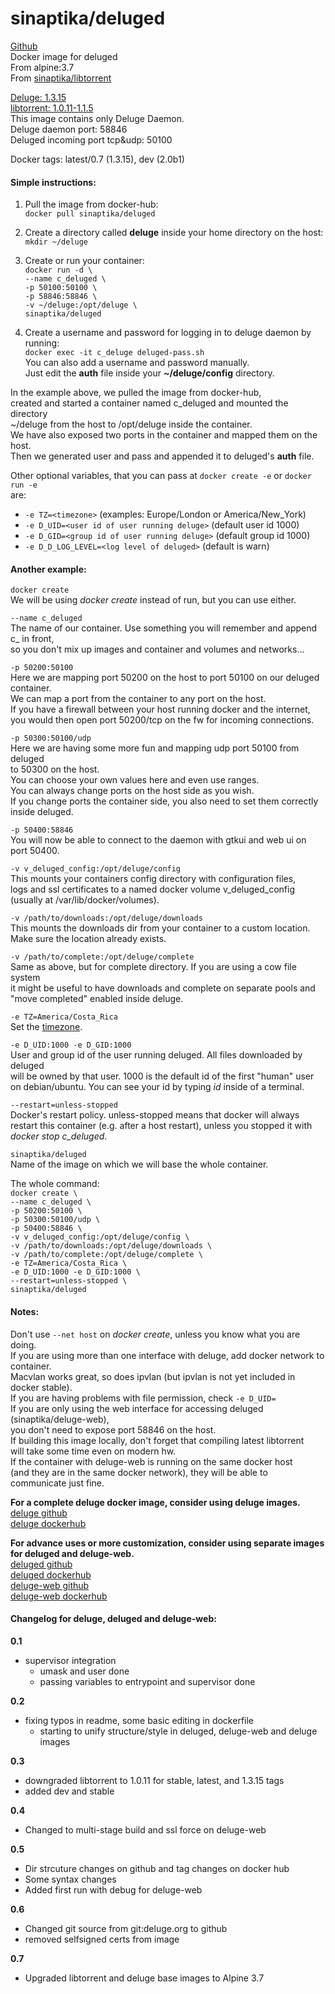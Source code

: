 # sinaptika/deluged
[Github](https://github.com/git-sinaptika/deluged)  
Docker image for deluged  
From alpine:3.7  
From [sinaptika/libtorrent](https://hub.docker.com/r/sinaptika/libtorrent/)  

[Deluge: 1.3.15](http://deluge-torrent.org/)    
[libtorrent: 1.0.11-1.1.5](http://www.libtorrent.org/)    
This image contains only Deluge Daemon.  
Deluge daemon port: 58846  
Deluged incoming port tcp&udp: 50100  

Docker tags: latest/0.7 (1.3.15), dev (2.0b1)
#### Simple instructions:  
1. Pull the image from docker-hub:  
`docker pull sinaptika/deluged`  

2. Create a directory called **deluge** inside your home directory on the host:  
`mkdir ~/deluge`

3. Create or run your container:  
`docker run -d \`  
`--name c_deluged \`  
`-p 50100:50100 \`  
`-p 58846:58846 \`  
`-v ~/deluge:/opt/deluge \`  
`sinaptika/deluged`

4. Create a username and password for logging in to deluge daemon by running:   
`docker exec -it c_deluge deluged-pass.sh`   
You can also add a username and password manually.   
Just edit the **auth** file inside your **~/deluge/config** directory.

In the example above, we pulled the image from docker-hub,  
created and started a container named c_deluged and mounted the directory  
~/deluge from the host to /opt/deluge inside the container.  
We have also exposed two ports in the container and mapped them on the host.   
Then we generated user and pass and appended it to deluged's **auth** file.

Other optional variables, that you can pass at `docker create -e` or `docker run -e`  
are:  
- `-e TZ=<timezone>` (examples: Europe/London or America/New_York)
- `-e D_UID=<user id of user running deluge>` (default user id 1000)
- `-e D_GID=<group id of user running deluge>` (default group id 1000)
- `-e D_D_LOG_LEVEL=<log level of deluged>` (default is warn)

#### Another example:
`docker create`  
We will be using *docker create* instead of run, but you can use either.

`--name c_deluged`  
The name of our container. Use something you will remember and append c_ in front,  
so you don't mix up images and container and volumes and networks...  

`-p 50200:50100`  
Here we are mapping port 50200 on the host to port 50100 on our deluged container.  
We can map a port from the container to any port on the host.  
If you have a firewall between your host running docker and the internet,  
you would then open port 50200/tcp on the fw for incoming connections.  

`-p 50300:50100/udp`  
Here we are having some more fun and mapping udp port 50100 from deluged  
to 50300 on the host.  
You can choose your own values here and even use ranges.  
You can always change ports on the host side as you wish.  
If you change ports the container side, you also need to set them correctly  
inside deluged.  

`-p 50400:58846`  
You will now be able to connect to the daemon with gtkui and web ui on port 50400.  

`-v v_deluged_config:/opt/deluge/config`  
This mounts your containers config directory with configuration files,  
logs and ssl certificates to a named docker volume v_deluged_config  
(usually at /var/lib/docker/volumes).  

`-v /path/to/downloads:/opt/deluge/downloads`  
This mounts the downloads dir from your container to a custom location.  
Make sure the location already exists.

`-v /path/to/complete:/opt/deluge/complete`  
Same as above, but for complete directory. If you are using a cow file system  
it might be useful to have downloads and complete on separate pools and  
"move completed" enabled inside deluge.

`-e TZ=America/Costa_Rica`  
Set the [timezone](https://en.wikipedia.org/wiki/Tz_database).

`-e D_UID:1000 -e D_GID:1000`  
User and group id of the user running deluged. All files downloaded by deluged  
will be owned by that user. 1000 is the default id of the first "human" user   
on debian/ubuntu. You can see your id by typing *id* inside of a terminal.

`--restart=unless-stopped`  
Docker's restart policy. unless-stopped means that docker will always  
restart this container (e.g. after a host restart), unless you stopped it with  
*docker stop c_deluged*.

`sinaptika/deluged`  
Name of the image on which we will base the whole container.

The whole command:  
`docker create \`  
`--name c_deluged \`  
`-p 50200:50100 \`  
`-p 50300:50100/udp \`  
`-p 50400:58846 \`  
`-v v_deluged_config:/opt/deluge/config \`  
`-v /path/to/downloads:/opt/deluge/downloads \`  
`-v /path/to/complete:/opt/deluge/complete \`  
`-e TZ=America/Costa_Rica \`  
`-e D_UID:1000 -e D_GID:1000 \`  
`--restart=unless-stopped \`  
`sinaptika/deluged`

#### Notes:
Don't use `--net host` on *docker create*, unless you know what you are doing.  
If you are using more than one interface with deluge, add docker network to container.  
Macvlan works great, so does ipvlan (but ipvlan is not yet included in docker stable).  
If you are having problems with file permission, check `-e D_UID=`  
If you are only using the web interface for accessing deluged (sinaptika/deluge-web),  
you don't need to expose port 58846 on the host.  
If building this image locally, don't forget that compiling latest libtorrent  
will take some time even on modern hw.  
If the container with deluge-web is running on the same docker host  
(and they are in the same docker network), they will be able to communicate just fine.

**For a complete deluge docker image, consider using deluge images.**  
[deluge github](https://github.com/git-sinaptika/deluge)  
[deluge dockerhub](https://hub.docker.com/r/sinaptika/deluge/)  

**For advance uses or more customization, consider using separate images for deluged and deluge-web.**  
[deluged github](https://github.com/git-sinaptika/deluged)  
[deluged dockerhub](https://hub.docker.com/r/sinaptika/deluged/)  
[deluge-web github](https://github.com/git-sinaptika/deluge-web)  
[deluge-web dockerhub](https://hub.docker.com/r/sinaptika/deluge-web/)  

#### Changelog for deluge, deluged and deluge-web:  
**0.1**  
- supervisor integration  
  - umask and user done
  - passing variables to entrypoint and supervisor done  

**0.2**  
- fixing typos in readme, some basic editing in dockerfile
  - starting to unify structure/style in deluged, deluge-web and deluge images  

**0.3**
- downgraded libtorrent to 1.0.11 for stable, latest, and 1.3.15 tags
- added dev and stable

**0.4**
- Changed to multi-stage build and ssl force on deluge-web

**0.5**
- Dir strcuture changes on github and tag changes on docker hub
- Some syntax changes
- Added first run with debug for deluge-web

**0.6**
- Changed git source from git:deluge.org to github 
- removed selfsigned certs from image

**0.7**
- Upgraded libtorrent and deluge base images to Alpine 3.7